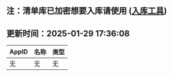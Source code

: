 ## 注：清单库已加密想要入库请使用 ([入库工具](https://github.com/BlankTMing/ManifestAutoUpdate/releases))

## 更新时间：2025-01-29 17:36:08
| AppID | 名称 | 类型  |
| :-------------------- | :----------------------------- | :----------- |
| 无 | 无 | 无 |
